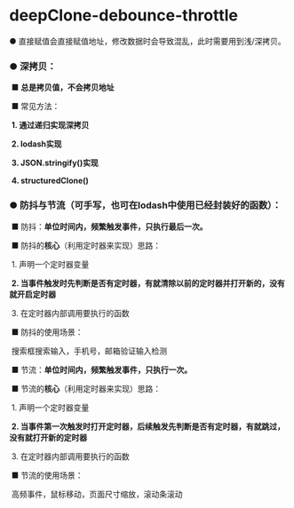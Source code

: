 # deepClone-debounce-throttle
● 直接赋值会直接赋值地址，修改数据时会导致混乱，此时需要用到浅/深拷贝。

### ● 深拷贝：

​		■ **总是拷贝值，不会拷贝地址**

​		■ 常见方法：

​			**1. 通过递归实现深拷贝**

​			**2. lodash实现**

​			**3. JSON.stringify()实现**

​			**4. structuredClone()**



### ● 防抖与节流（可手写，也可在lodash中使用已经封装好的函数）：	

​	 ■ 防抖：**单位时间内，频繁触发事件，只执行最后一次。**	 

​	 ■ 防抖的**核心**（利用定时器来实现）思路：

​		1.  声明一个定时器变量

​		**2. 当事件触发时先判断是否有定时器，有就清除以前的定时器并打开新的，没有就开启定时器**

​		3. 在定时器内部调用要执行的函数

​	 ■ 防抖的使用场景：

​		搜索框搜索输入，手机号，邮箱验证输入检测



​	 ■ 节流：**单位时间内，频繁触发事件，只执行一次。**	 

​	 ■ 节流的**核心**（利用定时器来实现）思路：

​		1.  声明一个定时器变量

​		**2. 当事件第一次触发时打开定时器，后续触发先判断是否有定时器，有就跳过，没有就打开新的定时器**

​		3. 在定时器内部调用要执行的函数

​	 ■ 节流的使用场景：

​		高频事件，鼠标移动，页面尺寸缩放，滚动条滚动

